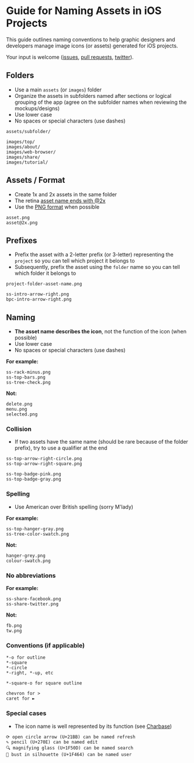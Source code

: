# Guide for Naming Assets in iOS Projects

This guide outlines naming conventions to help graphic designers and developers manage image icons (or assets) generated for iOS projects. 

Your input is welcome ([issues](https://github.com/dkhamsing/ios-asset-names/issues), [pull requests](https://github.com/dkhamsing/ios-asset-names/pulls), [twitter](https://twitter.com/alldonegoodbye)).


## Folders
* Use a main `assets` (or `images`) folder
* Organize the assets in subfolders named after sections or logical grouping of the app (agree on the subfolder names when reviewing the mockups/designs)
* Use lower case
* No spaces or special characters (use dashes)

```
assets/subfolder/

images/top/
images/about/
images/web-browser/
images/share/
images/tutorial/ 
```

## Assets / Format

* Create 1x and 2x assets in the same folder 
* The retina [asset name ends with @2x](https://developer.apple.com/library/mac/documentation/GraphicsAnimation/Conceptual/HighResolutionOSX/Optimizing/Optimizing.html)
* Use the [PNG format](http://en.wikipedia.org/wiki/Portable_Network_Graphics) when possible

```
asset.png
asset@2x.png
```


## Prefixes

* Prefix the asset with a 2-letter prefix (or 3-letter) representing the `project` so you can tell which project it belongs to
* Subsequently, prefix the asset using the `folder` name so you can tell which folder it belongs to 

```
project-folder-asset-name.png

ss-intro-arrow-right.png 
bpc-intro-arrow-right.png 
```


## Naming

* **The asset name describes the icon**, not the function of the icon (when possible)
* Use lower case
* No spaces or special characters (use dashes)

**For example:**
```
ss-rack-minus.png 
ss-top-bars.png 
ss-tree-check.png
```

**Not:**

```
delete.png 
menu.png
selected.png
```

### Collision

* If two assets have the same name (should be rare because of the folder prefix), try to use a qualifier at the end

```
ss-top-arrow-right-circle.png
ss-top-arrow-right-square.png

ss-top-badge-pink.png
ss-top-badge-gray.png
```

### Spelling

* Use American over British spelling (sorry M'lady)

**For example:**
```
ss-top-hanger-gray.png  
ss-tree-color-swatch.png 
```

**Not:**

```
hanger-grey.png  
colour-swatch.png 
```

### No abbreviations

**For example:**
```
ss-share-facebook.png 
ss-share-twitter.png  
```

**Not:**
```
fb.png
tw.png
```

### Conventions (if applicable)

```
*-o for outline
*-square
*-circle
*-right, *-up, etc

*-square-o for square outline

chevron for >
caret for ►
```

### Special cases
* The icon name is well represented by its function (see [Charbase](http://www.charbase.com/21bb-unicode-clockwise-open-circle-arrow))

```
⟳ open circle arrow (U+21BB) can be named refresh
✎ pencil (U+270E) can be named edit 
🔍 magnifying glass (U+1F50D) can be named search
👤 bust in silhouette (U+1F464) can be named user
```